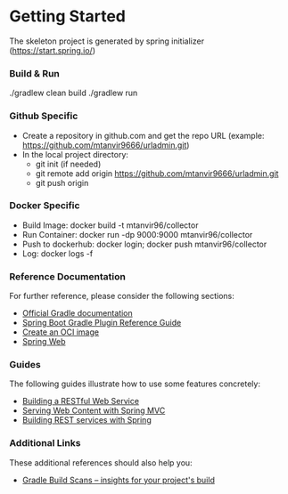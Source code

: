 # Getting Started
The skeleton project is generated by spring initializer (https://start.spring.io/)

### Build & Run
./gradlew clean build
./gradlew run

### Github Specific
- Create a repository in github.com and get the repo URL (example: https://github.com/mtanvir9666/urladmin.git)
- In the local project directory: 
    - git init (if needed) 
    - git remote add origin https://github.com/mtanvir9666/urladmin.git
    - git push origin
    
### Docker Specific
- Build Image:       docker build -t mtanvir96/collector
- Run Container:     docker run -dp 9000:9000 mtanvir96/collector
- Push to dockerhub: docker login; docker push mtanvir96/collector
- Log:               docker logs -f <containerId>


### Reference Documentation
For further reference, please consider the following sections:

* [Official Gradle documentation](https://docs.gradle.org)
* [Spring Boot Gradle Plugin Reference Guide](https://docs.spring.io/spring-boot/docs/2.5.0/gradle-plugin/reference/html/)
* [Create an OCI image](https://docs.spring.io/spring-boot/docs/2.5.0/gradle-plugin/reference/html/#build-image)
* [Spring Web](https://docs.spring.io/spring-boot/docs/2.5.0/reference/htmlsingle/#boot-features-developing-web-applications)

### Guides
The following guides illustrate how to use some features concretely:

* [Building a RESTful Web Service](https://spring.io/guides/gs/rest-service/)
* [Serving Web Content with Spring MVC](https://spring.io/guides/gs/serving-web-content/)
* [Building REST services with Spring](https://spring.io/guides/tutorials/bookmarks/)

### Additional Links
These additional references should also help you:

* [Gradle Build Scans – insights for your project's build](https://scans.gradle.com#gradle)

